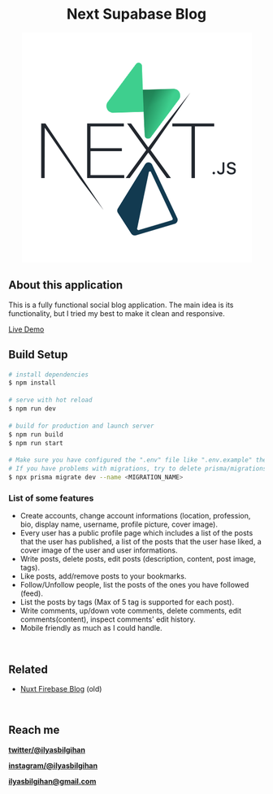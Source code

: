 <h1 align="center">Next Supabase Blog</h1>

<p align="center">
	<picture>
		<source srcset="./public/dark-thumb.png" media="(prefers-color-scheme: dark)">
		<img src="./public/light-thumb.png">
	</picture>
</p>

## About this application

This is a fully functional social blog application. The main idea is its functionality, but I tried my best to make it clean and responsive.

<a href="https://next-supabase-blog.vercel.app" target="_blank" title="Next Supabase Blog">Live Demo</a>

## Build Setup

```bash
# install dependencies
$ npm install

# serve with hot reload
$ npm run dev

# build for production and launch server
$ npm run build
$ npm run start

# Make sure you have configured the ".env" file like ".env.example" then migrate with prisma.
# If you have problems with migrations, try to delete prisma/migrations folder and run the command again.
$ npx prisma migrate dev --name <MIGRATION_NAME>

```

### List of some features

- Create accounts, change account informations (location, profession, bio, display name, username, profile picture, cover image).
- Every user has a public profile page which includes a list of the posts that the user has published, a list of the posts that the user hase liked, a cover image of the user and user informations.
- Write posts, delete posts, edit posts (description, content, post image, tags).
- Like posts, add/remove posts to your bookmarks.
- Follow/Unfollow people, list the posts of the ones you have followed (feed).
- List the posts by tags (Max of 5 tag is supported for each post).
- Write comments, up/down vote comments, delete comments, edit comments(content), inspect comments' edit history.
- Mobile friendly as much as I could handle.

<br>

## Related
- [Nuxt Firebase Blog](https://github.com/ilyasbilgihan/nuxt-firebase-blog) (old)
  
<br>

## Reach me

**[twitter/@ilyasbilgihan](https://twitter.com/ilyasbilgihan)**

**[instagram/@ilyasbilgihan](https://instagram.com/ilyasbilgihan)**

**ilyasbilgihan@gmail.com**
